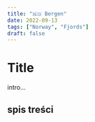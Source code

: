```yaml
---
title: "🇳🇴 Bergen"
date: 2022-09-13
tags: ["Norway", "Fjords"]
draft: false
---
```


# Title
intro...

## spis treści

